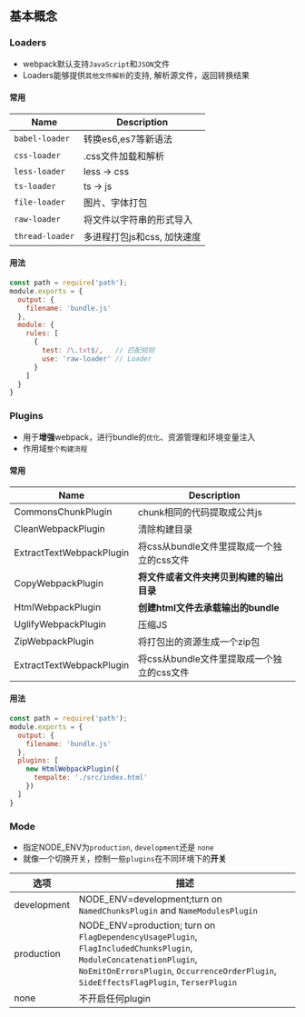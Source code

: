 ## 基本概念
### Loaders
- webpack默认支持`JavaScript`和`JSON`文件
- Loaders能够提供`其他文件解析`的支持, 解析源文件，返回转换结果
#### 常用
| Name          | Description                 |
| ------------- | --------------------------- |
| `babel-loader`  | 转换es6,es7等新语法         |
| `css-loader`    | .css文件加载和解析          |
| `less-loader`   | less -> css                 |
| `ts-loader`     | ts -> js                    |
| `file-loader`   | 图片、字体打包              |
| `raw-loader `   | 将文件以字符串的形式导入    |
| `thread-loader` | 多进程打包js和css, 加快速度 |

#### 用法
```javascript
const path = require('path');
module.exports = {
  output: {
    filename: 'bundle.js'
  },
  module: {
    rules: [
      { 
        test: /\.txt$/,   // 匹配规则
        use: 'raw-loader' // Loader
      }
    ]
  }
}
```

### Plugins
- 用于**增强**webpack，进行bundle的`优化`、资源管理和环境变量注入
- 作用域`整个构建流程`

#### 常用

| Name                     | Description                                |
| ------------------------ | ------------------------------------------ |
| CommonsChunkPlugin       | chunk相同的代码提取成公共js                |
| CleanWebpackPlugin       | 清除构建目录                               |
| ExtractTextWebpackPlugin | 将css从bundle文件里提取成一个独立的css文件 |
| CopyWebpackPlugin        | **将文件或者文件夹拷贝到构建的输出目录**   |
| HtmlWebpackPlugin        | **创建html文件去承载输出的bundle**         |
| UglifyWebpackPlugin      | 压缩JS                                     |
| ZipWebpackPlugin         | 将打包出的资源生成一个zip包                |
| ExtractTextWebpackPlugin | 将css从bundle文件里提取成一个独立的css文件 |

#### 用法
```javascript
const path = require('path');
module.exports = {
  output: {
    filename: 'bundle.js'
  },
  plugins: [
    new HtmlWebpackPlugin({
      tempalte: './src/index.html'
    })
  ]
}
```
### Mode
- 指定NODE_ENV为`production`, `development`还是 `none`
- 就像一个切换开关，控制一些`plugins`在不同环境下的**开关**
  
| 选项        | 描述                                                                                                                                                                                                        |
| ----------- | ----------------------------------------------------------------------------------------------------------------------------------------------------------------------------------------------------------- |
| development | NODE_ENV=development;turn on `NamedChunksPlugin` and `NameModulesPlugin`                                                                                                                                    |
| production  | NODE_ENV=production; turn on `FlagDependencyUsagePlugin`, `FlagIncludedChunksPlugin`, `ModuleConcatenationPlugin`, `NoEmitOnErrorsPlugin`, `OccurrenceOrderPlugin`, `SideEffectsFlagPlugin`, `TerserPlugin` |
| none        | 不开启任何plugin                                                                                                                                                                                            |

